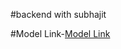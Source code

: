 #backend with subhajit

#Model Link-[Model Link](https://app.eraser.io/workspace/xVDBP2AX2CMwhKacZHFk?origin=share)